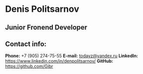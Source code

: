 # Denis Politsarnov
## Junior Fronend Developer
## Contact info:
**Phone:** +7 (905) 274-75-55
**E-mail:** todayz@yandex.ru
**LinkedIn:** https://www.linkedin.com/in/denpolitsarnov/
**GitHub:** https://github.com/Gibr
